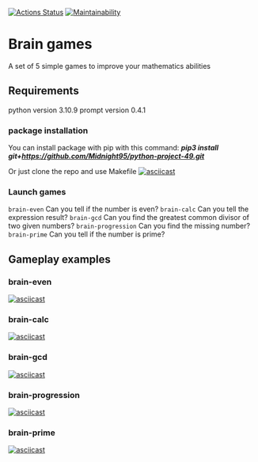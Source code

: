 [![Actions Status](https://github.com/Midnight95/python-project-49/workflows/hexlet-check/badge.svg)](https://github.com/Midnight95/python-project-49/actions)
[![Maintainability](https://api.codeclimate.com/v1/badges/9319b607d8f9402867ca/maintainability)](https://codeclimate.com/github/Midnight95/python-project-49/maintainability)

# Brain games
A set of 5 simple games to improve your mathematics abilities

## Requirements
python version 3.10.9
prompt version 0.4.1

### package installation 
You can install package with pip with this command:
  ***pip3 install git+https://github.com/Midnight95/python-project-49.git***

Or just clone the repo and use Makefile
[![asciicast](https://asciinema.org/a/FEHSSQOPSySkgST3d3cW6ZwfG.svg)](https://asciinema.org/a/FEHSSQOPSySkgST3d3cW6ZwfG)

### Launch games
`brain-even` Can you tell if the number is even?
`brain-calc` Can you tell the expression result?
`brain-gcd`  Can you find the greatest common divisor of two given numbers?
`brain-progression` Can you find the missing number?
`brain-prime` Can you tell if the number is prime?

## Gameplay examples
### brain-even
[![asciicast](https://asciinema.org/a/poO9NkhsEXOkgx7SmrmvtO9j0.svg)](https://asciinema.org/a/poO9NkhsEXOkgx7SmrmvtO9j0)

### brain-calc
[![asciicast](https://asciinema.org/a/XNicxpjq8GpyPe2HUi3KfAkAp.svg)](https://asciinema.org/a/XNicxpjq8GpyPe2HUi3KfAkAp)

### brain-gcd
[![asciicast](https://asciinema.org/a/6DlKKfV5fymmndtsQtKnShmoj.svg)](https://asciinema.org/a/6DlKKfV5fymmndtsQtKnShmoj)

### brain-progression
[![asciicast](https://asciinema.org/a/K0Vpquo4CvxAY9LGdMmanbGV6.svg)](https://asciinema.org/a/K0Vpquo4CvxAY9LGdMmanbGV6)

### brain-prime
[![asciicast](https://asciinema.org/a/VDmyRaGecCu6ZBDNQcNPSyQoJ.svg)](https://asciinema.org/a/VDmyRaGecCu6ZBDNQcNPSyQoJ)
